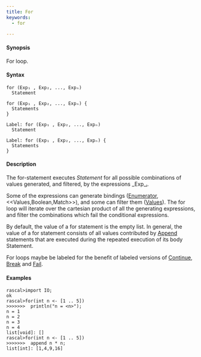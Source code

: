 ```yaml
---
title: For
keywords:
  - for

---
```


#### Synopsis

For loop.

#### Syntax

```rascal
for (Exp₁ , Exp₂, ..., Expₙ) 
  Statement

for (Exp₁ , Exp₂, ..., Expₙ) {
  Statements
}

Label: for (Exp₁ , Exp₂, ..., Expₙ) 
  Statement

Label: for (Exp₁ , Exp₂, ..., Expₙ) {
  Statements
}

```

#### Description

The for-statement executes _Statement_ for all possible combinations of values generated, and filtered, by the expressions _Exp_ᵢ.

Some of the expressions can generate bindings ([Enumerator](../../../Rascal/Expressions/Comprehensions/Enumerator/index.md), <<Values,Boolean,Match>>), and some can filter them ([Values](../../../Rascal/Expressions/Values/index.md)). 
The for loop will iterate over the cartesian product of all the generating expressions, and filter the combinations which fail the conditional expressions. 

By default, the value of a for statement is the empty list. In general, 
the value of a for statement consists of all values contributed by [Append](../../../Rascal/Statements/Append/index.md) statements that are executed during the repeated execution of its body Statement.

For loops maybe be labeled for the benefit of labeled versions of [Continue](../../../Rascal/Statements/Continue/index.md), [Break](../../../Rascal/Statements/Break/index.md) and [Fail](../../../Rascal/Statements/Fail/index.md).

#### Examples


```rascal-shell 
rascal>import IO;
ok
rascal>for(int n <- [1 .. 5])  
>>>>>>>  println("n = <n>");
n = 1
n = 2
n = 3
n = 4
list[void]: []
rascal>for(int n <- [1 .. 5]) 
>>>>>>>  append n * n;
list[int]: [1,4,9,16]
```


